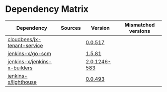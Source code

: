 # Dependency Matrix

Dependency | Sources | Version | Mismatched versions
---------- | ------- | ------- | -------------------
[cloudbees/jx-tenant-service](https://github.com/cloudbees/jx-tenant-service) |  | [0.0.517](https://github.com/cloudbees/jx-tenant-service/releases/tag/v0.0.517) | 
[jenkins-x/go-scm](https://github.com/jenkins-x/go-scm) |  | [1.5.81]() | 
[jenkins-x/jenkins-x-builders](https://github.com/jenkins-x/jenkins-x-builders) |  | [2.0.1246-583]() | 
[jenkins-x/lighthouse](https://github.com/jenkins-x/lighthouse) |  | [0.0.493]() | 
